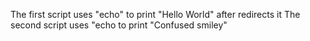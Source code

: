 The first script uses "echo" to print "Hello World" after redirects it
The second script uses "echo to print "Confused smiley"
